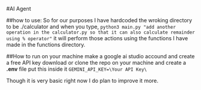 #AI Agent

##how to use:
So for our purposes I have hardcoded the wroking directory to be ./calculator and when you type,
```python3 main.py "add another operation in the calculator.py so that it can also calculate remainder using % operator"```
it will perform those actions using the functions I have made in the functions directory.

##How to run on your machine
make a google ai studio accound and create a free API key
download or clone the repo on your machine and create a **.env** file put this inside it
```GEMINI_API_KEY=\Your API Key\```

Though it is very basic right now I do plan to improve it more.
